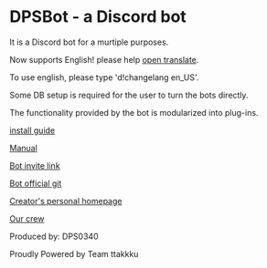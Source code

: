 # DPSBot - a Discord bot

It is a Discord bot for a murtiple purposes.

Now supports English! please help [open translate](https://www.transifex.com/ttakkku/dpsbot/dashboard/).

To use english, please type 'd!changelang en_US'.

Some DB setup is required for the user to turn the bots directly.

The functionality provided by the bot is modularized into plug-ins.

[install guide](install.md)

[Manual](manual.md)

[Bot invite link](https://discordbots.org/bot/523785272693882880)

[Bot official git](https://github.com/DPS0340/DPSBot)

[Creator's personal homepage](https://dps0340.xyz)

[Our crew](http://ttakkku.tk/)

Produced by: DPS0340

Proudly Powered by Team ttakkku
